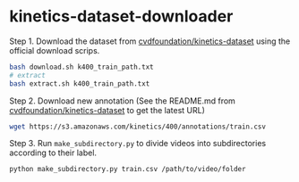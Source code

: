 # kinetics-dataset-downloader

Step 1. Download the dataset from [cvdfoundation/kinetics-dataset](https://github.com/cvdfoundation/kinetics-dataset) using the official download scrips.

```bash
bash download.sh k400_train_path.txt
# extract
bash extract.sh k400_train_path.txt
```

Step 2. Download new annotation (See the README.md from [cvdfoundation/kinetics-dataset](https://github.com/cvdfoundation/kinetics-dataset) to get the latest URL)

```bash
wget https://s3.amazonaws.com/kinetics/400/annotations/train.csv
```

Step 3. Run `make_subdirectory.py` to divide videos into subdirectories according to their label.


```bash
python make_subdirectory.py train.csv /path/to/video/folder
```